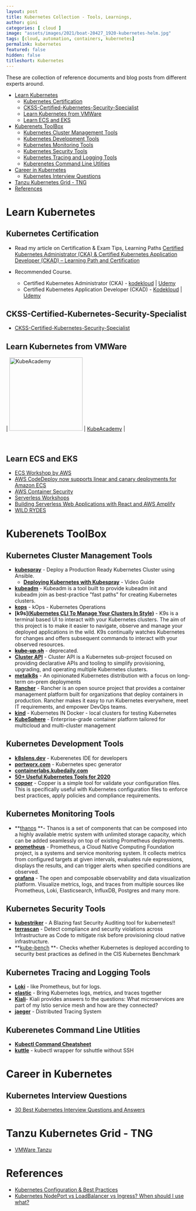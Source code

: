 ```yaml
---
layout: post
title: Kubernetes Collection - Tools, Learnings, 
author: gini
categories: [ cloud ]
image: "assets/images/2021/boat-20427_1920-kubernetes-helm.jpg"
tags: [cloud, automation, containers, kubernetes]
permalink: kubernetes
featured: false
hidden: false
titleshort: Kubernetes
---
```


These are collection of reference documents and blog posts from different experts around.

- [Learn Kubernetes](#learn-kubernetes)
  - [Kubernetes Certification](#kubernetes-certification)
  - [CKSS-Certified-Kubernetes-Security-Specialist](#ckss-certified-kubernetes-security-specialist)
  - [Learn Kubernetes from VMWare](#learn-kubernetes-from-vmware)
  - [Learn ECS and EKS](#learn-ecs-and-eks)
- [Kuberenets ToolBox](#kuberenets-toolbox)
  - [Kubernetes Cluster Management Tools](#kubernetes-cluster-management-tools)
  - [Kubernetes Development Tools](#kubernetes-development-tools)
  - [Kubernetes Monitoring Tools](#kubernetes-monitoring-tools)
  - [Kubernetes Security Tools](#kubernetes-security-tools)
  - [Kubernetes Tracing and Logging Tools](#kubernetes-tracing-and-logging-tools)
  - [Kuberenetes Command Line Utlities](#kuberenetes-command-line-utlities)
- [Career in Kubernetes](#career-in-kubernetes)
  - [Kubernetes Interview Questions](#kubernetes-interview-questions)
- [Tanzu Kubernetes Grid - TNG](#tanzu-kubernetes-grid---tng)
- [References](#references)

# Learn Kubernetes 

## Kubernetes Certification

- Read my article on Certification & Exam Tips, Learning Paths
  [Certified Kubernetes Administrator (CKA) & Certified Kubernetes Application Developer (CKAD) – Learning Path and Certification](https://www.techbeatly.com/2020/05/kubernetes-certification-cka-ckad-exam-tips-learning-path.html)

- Recommended Course.
  - Certified Kubernetes Administrator (CKA) - [kodekloud](http://bit.ly/ckacourse1) | [Udemy](http://bit.ly/ckacourse2)
  - Certified Kubernetes Application Developer (CKAD) - [Kodekloud](https://bit.ly/ckadcourse2) | [Udemy](https://bit.ly/ckadcourse1)
  
## CKSS-Certified-Kubernetes-Security-Specialist

- [CKSS-Certified-Kubernetes-Security-Specialist](https://github.com/ijelliti/CKSS-Certified-Kubernetes-Security-Specialist)
 
## Learn Kubernetes from VMWare

| <img src="https://kube.academy/wp-content/themes/k8s/assets/img/logo.svg?t=1588603776" width="200" style="max-width:30vw" alt="KubeAcademy"> | [KubeAcademy](https://kube.academy) |
  
 <br />  

## Learn ECS and EKS

- [ECS Workshop by AWS](https://ecsworkshop.com/)
- [AWS CodeDeploy now supports linear and canary deployments for Amazon ECS](https://aws.amazon.com/blogs/containers/aws-codedeploy-now-supports-linear-and-canary-deployments-for-amazon-ecs/)
- [AWS Container Security](https://share-w-partners.s3.amazonaws.com/PartnerTrainingCourses/CT%20-%20Containers%20Technical/NewContainerSecurityVideo_08NOV2019.mp4?X-Amz-Algorithm=AWS4-HMAC-SHA256&X-Amz-Credential=AKIAJYWZKITQ46EGQ5PA/20201111/ap-southeast-1/s3/aws4_request&X-Amz-Date=20201111T035355Z&X-Amz-Expires=3600&X-Amz-SignedHeaders=host&X-Amz-Signature=7143eac1f3222bd078e5b7f313303ee744e9ba1a9a0977fa0b7fc5405687661d)
- [Serverless Workshops](https://github.com/aws-samples/aws-serverless-workshops/)
- [Building Serverless Web Applications with React and AWS Amplify](https://github.com/dabit3/aws-amplify-workshop-react)
- [WILD RYDES](https://webapp.serverlessworkshops.io/)

# Kuberenets ToolBox

## Kubernetes Cluster Management Tools

- **[kubespray](https://github.com/kubernetes-sigs/kubespray)** - Deploy a Production Ready Kubernetes Cluster using Ansible. 
  - **[Deploying Kubernetes with Kubespray](https://www.youtube.com/watch?v=JdgQAsEItTc)** - Video Guide
- **[kubeadm](https://kubernetes.io/docs/reference/setup-tools/kubeadm/)** - Kubeadm is a tool built to provide kubeadm init and kubeadm join as best-practice "fast paths" for creating Kubernetes clusters.
- **[kops](https://github.com/kubernetes/kops)** - kOps - Kubernetes Operations
- **[k9s]([Kubernetes CLI To Manage Your Clusters In Style](https://k9scli.io/))** - K9s is a terminal based UI to interact with your Kubernetes clusters. The aim of this project is to make it easier to navigate, observe and manage your deployed applications in the wild. K9s continually watches Kubernetes for changes and offers subsequent commands to interact with your observed resources.
- ~~**[kube-up.sh](#)**~~ - deprecated.
- **[Cluster API](https://cluster-api.sigs.k8s.io/)** - Cluster API is a Kubernetes sub-project focused on providing declarative APIs and tooling to simplify provisioning, upgrading, and operating multiple Kubernetes clusters.
- **[metalk8s](https://github.com/scality/metalk8s)** - An opinionated Kubernetes distribution with a focus on long-term on-prem deployments
- **[Rancher](https://github.com/rancher/rancher)** - Rancher is an open source project that provides a container management platform built for organizations that deploy containers in production. Rancher makes it easy to run Kubernetes everywhere, meet IT requirements, and empower DevOps teams.
- **[kind](https://github.com/kubernetes-sigs/kind)** - Kubernetes IN Docker - local clusters for testing Kubernetes
- **[KubeSphere](https://github.com/kubesphere/kubesphere)** - Enterprise-grade container platform tailored for multicloud and multi-cluster management
## Kubernetes Development Tools

- **[k8slens.dev](https://k8slens.dev/)** - Kuberenetes IDE for developers
- **[portworx.com](https://install.portworx.com)** - Kubernetes spec generator
- **[containerlabs.kubedaily.com](https://containerlabs.kubedaily.com/)**
- **[50+ Useful Kubernetes Tools for 2020](https://caylent.com/50-useful-kubernetes-tools-for-2020)**
- **[copper](https://github.com/cloud66-oss/copper)** - Copper is a simple tool for validate your configuration files. This is specifically useful with Kubernetes configuration files to enforce best practices, apply policies and compliance requirements.

## Kubernetes Monitoring Tools

- **[thanos](https://github.com/thanos-io/thanos) **- Thanos is a set of components that can be composed into a highly available metric system with unlimited storage capacity, which can be added seamlessly on top of existing Prometheus deployments.
- **[prometheus](https://github.com/prometheus/prometheus)** - Prometheus, a Cloud Native Computing Foundation project, is a systems and service monitoring system. It collects metrics from configured targets at given intervals, evaluates rule expressions, displays the results, and can trigger alerts when specified conditions are observed.
- **[grafana](https://github.com/grafana/grafana)** - The open and composable observability and data visualization platform. Visualize metrics, logs, and traces from multiple sources like Prometheus, Loki, Elasticsearch, InfluxDB, Postgres and many more.
## Kubernetes Security Tools

- **[kubestriker](https://github.com/vchinnipilli/kubestriker)** - A Blazing fast Security Auditing tool for kubernetes!!
- **[terrascan](https://github.com/accurics/terrascan)** - Detect compliance and security violations across Infrastructure as Code to mitigate risk before provisioning cloud native infrastructure.
- **[kube-bench](https://github.com/aquasecurity/kube-bench) **- Checks whether Kubernetes is deployed according to security best practices as defined in the CIS Kubernetes Benchmark
## Kubernetes Tracing and Logging Tools
- **[Loki](https://github.com/grafana/loki)** - like Prometheus, but for logs.
- **[elastic](https://www.elastic.co/what-is/kubernetes-monitoring)** - Bring Kubernetes logs, metrics, and traces together
- **[Kiali](https://github.com/kiali/kiali)**- Kiali provides answers to the questions: What microservices are part of my Istio service mesh and how are they connected?
- **[jaeger](https://github.com/jaegertracing/jaeger)** - Distributed Tracing System

## Kuberenetes Command Line Utlities

- **[Kubectl Command Cheatsheet](https://www.bluematador.com/learn/kubectl-cheatsheet)**
- **[kuttle](https://github.com/kayrus/kuttle)** - kubectl wrapper for sshuttle without SSH
  
# Career in Kubernetes

## Kubernetes Interview Questions
- [30 Best Kubernetes Interview Questions and Answers](https://www.whizlabs.com/blog/top-kubernetes-interview-questions/)

# Tanzu Kubernetes Grid - TNG

- [VMWare Tanzu](vmware-tanzu)

# References

- [Kubernetes Configuration & Best Practices](https://bcouetil.gitlab.io/academy/BP-kubernetes.html)
- [Kubernetes NodePort vs LoadBalancer vs Ingress? When should I use what?](https://medium.com/google-cloud/kubernetes-nodeport-vs-loadbalancer-vs-ingress-when-should-i-use-what-922f010849e0)

